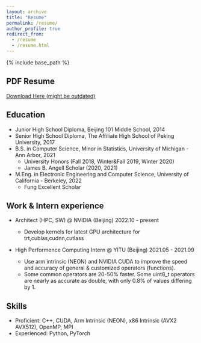 ```yaml
---
layout: archive
title: "Resume"
permalink: /resume/
author_profile: true
redirect_from:
  - /resume
  - /resume.html
---
```


{% include base_path %}

PDF Resume
------
[Download Here (might be outdated)](http://xiaosong9905.github.io/files/XiaoSong-Resume.pdf) 




Education
------
* Junior High School Diploma, Beijing 101 Middle School, 2014
* Senior High School Diploma, The Affiliate High School of Peking University, 2017
* B.S. in Computer Science, Minor in Statistics, University of Michigan - Ann Arbor, 2021
  * University Honors (Fall 2018, Winter&Fall 2019, Winter 2020)
  * James B. Angell Scholar (2020, 2021)
* M.Eng. in Electronic Engineering and Computer Science, University of California - Berkeley, 2022
  * Fung Excellent Scholar




Work & Intern experience
------
* Architect (HPC, SW) @ NVIDIA (Beijing) 2022.10 - present
  * Develop kernels for latest GPU architecture for trt,cublas,cudnn,cutlass





* High Performence Computing Intern @ YITU (Beijing) 2021.05 - 2021.09
  * Use arm intrinsic (NEON) and NVIDIA CUDA to improve the speed and accuracy of general & customized operators (functions).
  * Some common operators are 20-50% faster. Some uint8_t operators are nearly as accurate as double, with only 0.8% of values differing by 1.




Skills
------
* Proficient: C++, CUDA, Arm Intrinsic (NEON), x86 Intrinsic (AVX2 AVX512), OpenMP, MPI
* Experienced: Python, PyTorch





